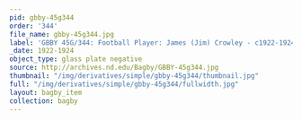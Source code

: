 ```yaml
---
pid: gbby-45g344
order: '344'
file_name: gbby-45g344.jpg
label: 'GBBY 45G/344: Football Player: James (Jim) Crowley - c1922-1924'
_date: 1922-1924
object_type: glass plate negative
source: http://archives.nd.edu/Bagby/GBBY-45g344.jpg
thumbnail: "/img/derivatives/simple/gbby-45g344/thumbnail.jpg"
full: "/img/derivatives/simple/gbby-45g344/fullwidth.jpg"
layout: bagby_item
collection: bagby
---
```

